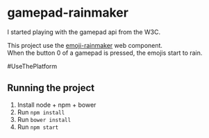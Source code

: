 # gamepad-rainmaker

I started playing with the gamepad api from the W3C.  

This project use the [emoji-rainmaker](https://github.com/notwaldorf/emoji-rain) web component.  
When the button 0 of a gamepad is pressed, the emojis start to rain.

#UseThePlatform

## Running the project

1. Install node + npm + bower
2. Run `npm install`
3. Run `bower install`
4. Run `npm start`
